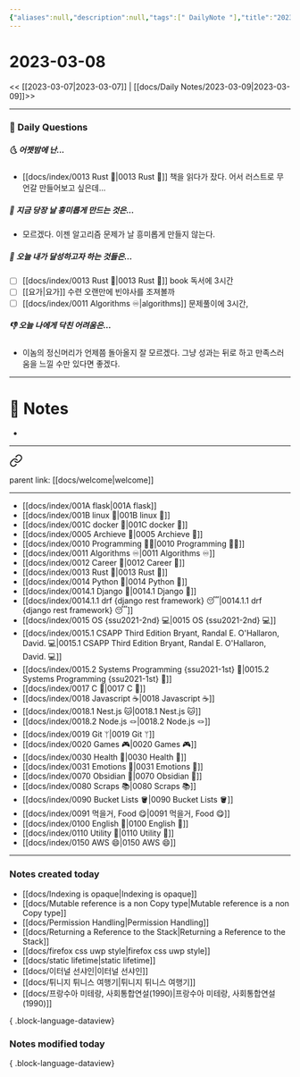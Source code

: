 ```yaml
---
{"aliases":null,"description":null,"tags":[" DailyNote "],"title":"2023-03-08","created":"2023-03-09T15:14:22","updated":"2023-07-15T21:30:20","dg-publish":true,"permalink":"/docs/Daily Notes/2023-03-08/","dgPassFrontmatter":true}
---
```



# 2023-03-08

<< [[2023-03-07\|2023-03-07]] | [[docs/Daily Notes/2023-03-09\|2023-03-09]]>>

---

### 📅 Daily Questions

##### 🌜 어젯밤에 난...

- [[docs/index/0013 Rust 🦀\|0013 Rust 🦀]] 책을 읽다가 잤다. 어서 러스트로 무언갈 만들어보고 싶은데...

##### 🙌 지금 당장 날 흥미롭게 만드는 것은...

- 모르겠다. 이젠 알고리즘 문제가 날 흥미롭게 만들지 않는다. 

##### 🚀 오늘 내가 달성하고자 하는 것들은...

- [ ] [[docs/index/0013 Rust 🦀\|0013 Rust 🦀]] book 독서에 3시간
- [ ] [[요가\|요가]] 수련 오랜만에 빈야사를 조져볼까
- [ ] [[docs/index/0011 Algorithms ♾️\|algorithms]] 문제풀이에 3시간, 

##### 👎 오늘 나에게 닥친 어려움은...

- 이놈의 정신머리가 언제쯤 돌아올지 잘 모르겠다. 그냥 성과는 뒤로 하고 만족스러움을 느낄 수만 있다면 좋겠다.

---

# 📝 Notes

- 

---

<div class="transclusion internal-embed is-loaded"><a class="markdown-embed-link" href="/docs/index/waypoint/" aria-label="Open link"><svg xmlns="http://www.w3.org/2000/svg" width="24" height="24" viewBox="0 0 24 24" fill="none" stroke="currentColor" stroke-width="2" stroke-linecap="round" stroke-linejoin="round" class="svg-icon lucide-link"><path d="M10 13a5 5 0 0 0 7.54.54l3-3a5 5 0 0 0-7.07-7.07l-1.72 1.71"></path><path d="M14 11a5 5 0 0 0-7.54-.54l-3 3a5 5 0 0 0 7.07 7.07l1.71-1.71"></path></svg></a><div class="markdown-embed">





parent link: [[docs/welcome\|welcome]]

---

- [[docs/index/001A flask\|001A flask]]
- [[docs/index/001B linux 🐧\|001B linux 🐧]]
- [[docs/index/001C docker 🐳\|001C docker 🐳]]
- [[docs/index/0005 Archieve 💾\|0005 Archieve 💾]]
- [[docs/index/0010 Programming 👩‍💻\|0010 Programming 👩‍💻]]
- [[docs/index/0011 Algorithms ♾️\|0011 Algorithms ♾️]]
- [[docs/index/0012 Career 💼\|0012 Career 💼]]
- [[docs/index/0013 Rust 🦀\|0013 Rust 🦀]]
- [[docs/index/0014 Python 🐍\|0014 Python 🐍]]
- [[docs/index/0014.1 Django 🎈\|0014.1 Django 🎈]]
- [[docs/index/0014.1.1 drf {django rest framework} 😴\|0014.1.1 drf {django rest framework} 😴]]
- [[docs/index/0015 OS {ssu2021-2nd} 💻\|0015 OS {ssu2021-2nd} 💻]]
- [[docs/index/0015.1 CSAPP Third Edition Bryant, Randal E. O'Hallaron, David. 💻\|0015.1 CSAPP Third Edition Bryant, Randal E. O'Hallaron, David. 💻]]
- [[docs/index/0015.2 Systems Programming {ssu2021-1st} 🐼\|0015.2 Systems Programming {ssu2021-1st} 🐼]]
- [[docs/index/0017 C 🍎\|0017 C 🍎]]
- [[docs/index/0018 Javascript ☕️\|0018 Javascript ☕️]]
- [[docs/index/0018.1 Nest.js 🐱\|0018.1 Nest.js 🐱]]
- [[docs/index/0018.2 Node.js 🪢\|0018.2 Node.js 🪢]]
- [[docs/index/0019 Git ᛘ\|0019 Git ᛘ]]
- [[docs/index/0020 Games 🎮\|0020 Games 🎮]]
- [[docs/index/0030 Health 💪\|0030 Health 💪]]
- [[docs/index/0031 Emotions 🤔\|0031 Emotions 🤔]]
- [[docs/index/0070 Obsidian 💎\|0070 Obsidian 💎]]
- [[docs/index/0080 Scraps 📚\|0080 Scraps 📚]]
- [[docs/index/0090 Bucket Lists 🪣\|0090 Bucket Lists 🪣]]
- [[docs/index/0091 먹을거, Food 😋\|0091 먹을거, Food 😋]]
- [[docs/index/0100 English 👻\|0100 English 👻]]
- [[docs/index/0110 Utility 🔧\|0110 Utility 🔧]]
- [[docs/index/0150 AWS 😄\|0150 AWS 😄]]




</div></div>


---

### Notes created today

- [[docs/Indexing is opaque\|Indexing is opaque]]
- [[docs/Mutable reference is a non Copy type\|Mutable reference is a non Copy type]]
- [[docs/Permission Handling\|Permission Handling]]
- [[docs/Returning a Reference to the Stack\|Returning a Reference to the Stack]]
- [[docs/firefox css uwp style\|firefox css uwp style]]
- [[docs/static lifetime\|static lifetime]]
- [[docs/이터널 선샤인\|이터널 선샤인]]
- [[docs/튀니지 튀니스 여행기\|튀니지 튀니스 여행기]]
- [[docs/프랑수아 미테랑, 사회통합연설(1990)\|프랑수아 미테랑, 사회통합연설(1990)]]

{ .block-language-dataview}

### Notes modified today


{ .block-language-dataview}
